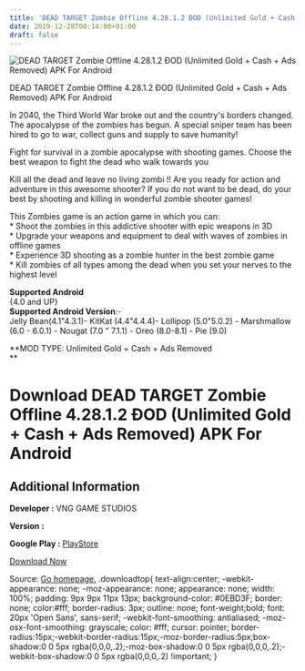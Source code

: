 ```yaml
---
title: 'DEAD TARGET Zombie Offline 4.28.1.2 ÐOD (Unlimited Gold + Cash + Ads Removed) APK For Android'
date: 2019-12-28T00:14:00+01:00
draft: false
---
```


![DEAD TARGET Zombie Offline 4.28.1.2 ÐOD (Unlimited Gold + Cash + Ads Removed) APK For Android](https://i0.wp.com/apkhome.net/wp-content/uploads/2019/11/DEAD-TARGET-Zombie-Offline-4.28.1.2-ÐOD-Unlimited-Gold-Cash-Ads-Removed.png "DEAD TARGET Zombie Offline 4.28.1.2 ÐOD (Unlimited Gold + Cash + Ads Removed) APK For Android")

  

DEAD TARGET Zombie Offline 4.28.1.2 ÐOD (Unlimited Gold + Cash + Ads Removed) APK For Android

In 2040, the Third World War broke out and the country's borders changed. The apocalypse of the zombies has begun. A special sniper team has been hired to go to war, collect guns and supply to save humanity!

Fight for survival in a zombie apocalypse with shooting games. Choose the best weapon to fight the dead who walk towards you

Kill all the dead and leave no living zombi !! Are you ready for action and adventure in this awesome shooter? If you do not want to be dead, do your best by shooting and killing in wonderful zombie shooter games!

This Zombies game is an action game in which you can:  
\* Shoot the zombies in this addictive shooter with epic weapons in 3D  
\* Upgrade your weapons and equipment to deal with waves of zombies in offline games  
\* Experience 3D shooting as a zombie hunter in the best zombie game  
\* Kill zombies of all types among the dead when you set your nerves to the highest level

**Supported Android**  
{4.0 and UP}  
**Supported Android Version**:-  
Jelly Bean(4.1"4.3.1)- KitKat (4.4"4.4.4)- Lollipop (5.0"5.0.2) - Marshmallow (6.0 - 6.0.1) - Nougat (7.0 " 7.1.1) - Oreo (8.0-8.1) - Pie (9.0)

**MOD TYPE: Unlimited Gold + Cash + Ads Removed  
**

Download DEAD TARGET Zombie Offline 4.28.1.2 ÐOD (Unlimited Gold + Cash + Ads Removed) APK For Android
=======================================================================================================

Additional Information
----------------------

**Developer :** VNG GAME STUDIOS

**Version :**

**Google Play :** [PlayStore](https://play.google.com/store/apps/details?id=com.vng.g6.a.zombie#)

  

[Download Now](https://store4app.co/post/dead-target-zombie-offline-4-28-1-2-od-unlimited-gold-cash-ads-removed-apk-for-android_1574107791)

  
Source: [Go homepage.](https://store4app.co/post/dead-target-zombie-offline-4-28-1-2-od-unlimited-gold-cash-ads-removed-apk-for-android_1574107791) .downloadtop{ text-align:center; -webkit-appearance: none; -moz-appearance: none; appearance: none; width: 100%; padding: 9px 9px 11px 13px; background-color: #0EBD3F; border: none; color:#fff; border-radius: 3px; outline: none; font-weight;bold; font: 20px 'Open Sans', sans-serif; -webkit-font-smoothing: antialiased; -moz-osx-font-smoothing: grayscale; color: #fff; cursor: pointer; border-radius:15px;-webkit-border-radius:15px;-moz-border-radius:5px;box-shadow:0 0 5px rgba(0,0,0,.2);-moz-box-shadow:0 0 5px rgba(0,0,0,.2);-webkit-box-shadow:0 0 5px rgba(0,0,0,.2) !important; }